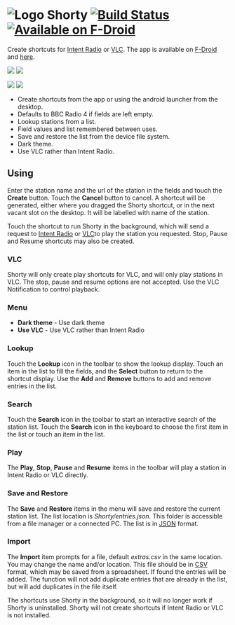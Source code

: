 # ![Logo](src/main/res/drawable-hdpi/ic_launcher.png) Shorty [![Build Status](https://travis-ci.org/billthefarmer/shorty.svg?branch=master)](https://travis-ci.org/billthefarmer/shorty) [![Available on F-Droid](https://f-droid.org/wiki/images/c/ca/F-Droid-button_available-on_smaller.png)](https://f-droid.org/packages/org.billthefarmer.shorty)

Create shortcuts for [Intent Radio](http://smblott.org/intent_radio)
or [VLC](https://www.videolan.org/vlc/).  The app is available on
[F-Droid](https://f-droid.org/packages/org.billthefarmer.shorty) and
[here](https://github.com/billthefarmer/shorty/releases).

![](https://github.com/billthefarmer/billthefarmer.github.io/raw/master/images/Shorty.png) ![](https://github.com/billthefarmer/billthefarmer.github.io/raw/master/images/Shorty-dialog.png)

![](https://github.com/billthefarmer/billthefarmer.github.io/raw/master/images/Shorty-lookup.png) ![](https://github.com/billthefarmer/billthefarmer.github.io/raw/master/images/Shorty-help.png)

 * Create shortcuts from the app or using the android launcher from
 the desktop.
 * Defaults to BBC Radio 4 if fields are left empty.
 * Lookup stations from a list.
 * Field values and list remembered between uses.
 * Save and restore the list from the device file system.
 * Dark theme.
 * Use VLC rather than Intent Radio.

## Using

Enter the station name and the url of the station in the fields and
touch the **Create** button. Touch the **Cancel** button to cancel. A
shortcut will be generated, either where you dragged the Shorty
shortcut, or in the next vacant slot on the desktop. It will be
labelled with name of the station.

Touch the shortcut to run Shorty in the background, which will send a
request to [Intent Radio](http://smblott.org/intent_radio) or
[VLC](https://www.videolan.org/vlc/)to play the station you
requested. Stop, Pause and Resume shortcuts may also be created.

### VLC

Shorty will only create play shortcuts for VLC, and will only play
stations in VLC. The stop, pause and resume options are not
accepted. Use the VLC Notification to control playback.

### Menu

 * **Dark theme** - Use dark theme
 * **Use VLC** - Use VLC rather than Intent Radio

### Lookup

Touch the **Lookup** icon in the toolbar to show the lookup
display. Touch an item in the list to fill the fields, and the
**Select** button to return to the shortcut display. Use the **Add**
and **Remove** buttons to add and remove entries in the list.

### Search

Touch the **Search** icon in the toolbar to start an interactive
search of the station list. Touch the **Search** icon in the keyboard
to choose the first item in the list or touch an item in the list.

### Play

The **Play**, **Stop**, **Pause** and **Resume** items in the toolbar
will play a station in Intent Radio or VLC directly.

### Save and Restore

The **Save** and **Restore** items in the menu will save and restore
the current station list. The list location is
*Shorty/entries.json*. This folder is accessible from a file manager
or a connected PC. The list is in [JSON](https://json.org) format.

### Import

The **Import** item prompts for a file, default *extras.csv* in the
same location. You may change the name and/or location. This file
should be in
[CSV](https://en.wikipedia.org/wiki/Comma-separated_values) format,
which may be saved from a spreadsheet. If found the entries will be
added. The function will not add duplicate entries that are already in
the list, but will add duplicates in the file itself.

The shortcuts use Shorty in the background, so it will no longer work if
Shorty is uninstalled. Shorty will not create shortcuts if Intent
Radio or VLC is not installed.
